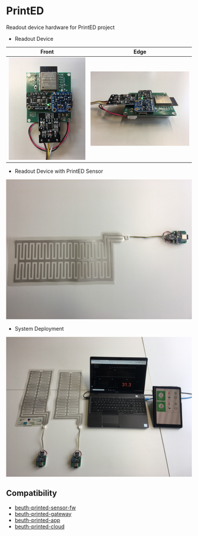 # PrintED

Readout device hardware for PrintED project

- Readout Device

Front                              |  Edge
:---------------------------------:|:--------------------------------------:
![front](photos/device-front.jpg)  | ![edge](photos/device-edge.jpg)

- Readout Device with PrintED Sensor

![sensor](photos/device-printed-sensor.jpg)

- System Deployment

![system](photos/printed-system.jpg)

## Compatibility

- [beuth-printed-sensor-fw](https://github.com/pdt590/beuth-printed-sensor-fw)
- [beuth-printed-gateway](https://github.com/pdt590/beuth-printed-gateway)
- [beuth-printed-app](https://github.com/pdt590/beuth-printed-app)
- [beuth-printed-cloud](https://github.com/pdt590/beuth-printed-cloud)
